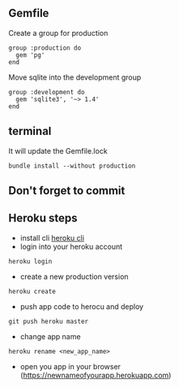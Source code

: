 ## Gemfile
Create a group for production
```
group :production do
  gem 'pg'
end
```

Move sqlite into the development group
```
group :development do
  gem 'sqlite3', '~> 1.4'
end
```

## terminal
It will update the Gemfile.lock
```
bundle install --without production
```

## Don't forget to commit

## Heroku steps
* install cli [heroku cli](https://devcenter.heroku.com/articles/heroku-cli)
* login into your heroku account
```
heroku login
```
* create a new production version
```
heroku create
```
* push app code to herocu and deploy
```
git push heroku master
```
* change app name
```
heroku rename <new_app_name>
```
* open you app in your browser (https://newnameofyourapp.herokuapp.com)
